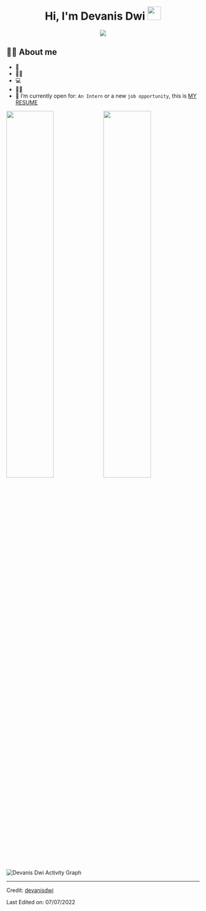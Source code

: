 <h1 align="center">Hi, I'm Devanis Dwi <img src="https://media.giphy.com/media/hvRJCLFzcasrR4ia7z/giphy.gif" width="35"></h1>
<p align="center">
  <a href="https://github.com/DenverCoder1/readme-typing-svg"><img src="https://readme-typing-svg.herokuapp.com?lines=Data+Enthusiast;Business+Intelligence;Product+Development&center=true&width=500&height=50"></a>
</p>

## :sassy_woman:  About me
- :school: 
- :technologist: 
- :computer:
- :student: 
- :thinking: I’m currently open for: `An Intern` or a new `job opportunity`, this is [MY RESUME](https://drive.google.com/)

<p align="left">
  <img width="49.5%" src="https://github-readme-stats.vercel.app/api?username=devanisdwi&show_icons=true&theme=gruvbox&hide_border=true" />
    <img width="49.5%" src="https://github-readme-streak-stats.herokuapp.com/?user=devanisdwi&theme=gruvbox&hide_border=true" />
</p>
<br>

![Devanis Dwi Activity Graph](https://activity-graph.herokuapp.com/graph?username=devanisdwi&custom_title=Devanis%20Dwi's%20Contribution%20Graph&theme=gruvbox&bg_color=282828&hide_border=true&line=d1a01f&point=c58545)

------

Credit: [devanisdwi](https://www.linkedin.com/in/devanis-dwi-sutrisno/)

Last Edited on: 07/07/2022
